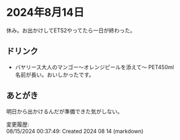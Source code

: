 # 2024年8月14日

休み。お出かけしてETS2やってたら一日が終わった。

## ドリンク

- バヤリース大人のマンゴー～オレンジピールを添えて～ PET450ml  
名前が長い。おいしかったです。

## あとがき

明日から出かけるんだが準備できた気がしない。

変更履歴:  
08/15/2024 00:37:49: Created 2024 08 14 (markdown)  
